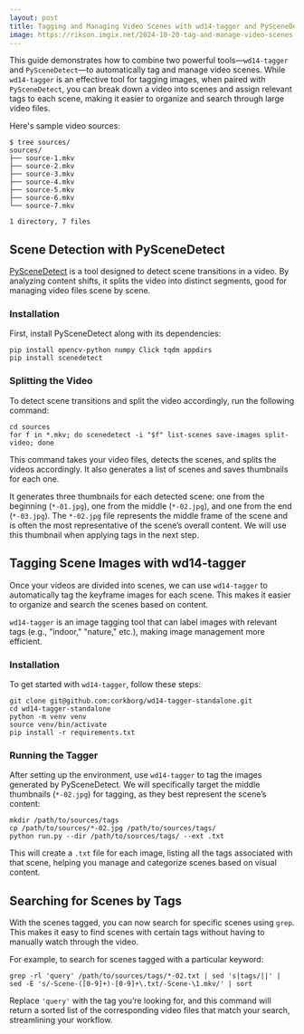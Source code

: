 ```yaml
---
layout: post
title: Tagging and Managing Video Scenes with wd14-tagger and PySceneDetect
image: https://rikson.imgix.net/2024-10-20-tag-and-manage-video-scenes.jpg
---
```


This guide demonstrates how to combine two powerful tools—`wd14-tagger` and `PySceneDetect`—to automatically tag and manage video scenes. While `wd14-tagger` is an effective tool for tagging images, when paired with `PySceneDetect`, you can break down a video into scenes and assign relevant tags to each scene, making it easier to organize and search through large video files.

Here's sample video sources:

```
$ tree sources/
sources/
├── source-1.mkv
├── source-2.mkv
├── source-3.mkv
├── source-4.mkv
├── source-5.mkv
├── source-6.mkv
└── source-7.mkv

1 directory, 7 files
```

## Scene Detection with PySceneDetect

[PySceneDetect](https://www.scenedetect.com/) is a tool designed to detect scene transitions in a video. By analyzing content shifts, it splits the video into distinct segments, good for managing video files scene by scene.

### Installation

First, install PySceneDetect along with its dependencies:

```shell
pip install opencv-python numpy Click tqdm appdirs
pip install scenedetect
```

### Splitting the Video

To detect scene transitions and split the video accordingly, run the following command:

```shell
cd sources
for f in *.mkv; do scenedetect -i "$f" list-scenes save-images split-video; done
```

This command takes your video files, detects the scenes, and splits the videos accordingly. It also generates a list of scenes and saves thumbnails for each one.

It generates three thumbnails for each detected scene: one from the beginning (`*-01.jpg`), one from the middle (`*-02.jpg`), and one from the end (`*-03.jpg`). The `*-02.jpg` file represents the middle frame of the scene and is often the most representative of the scene’s overall content. We will use this thumbnail when applying tags in the next step.

## Tagging Scene Images with wd14-tagger

Once your videos are divided into scenes, we can use `wd14-tagger` to automatically tag the keyframe images for each scene. This makes it easier to organize and search the scenes based on content.

`wd14-tagger` is an image tagging tool that can label images with relevant tags (e.g., "indoor," "nature," etc.), making image management more efficient.

### Installation

To get started with `wd14-tagger`, follow these steps:

```shell
git clone git@github.com:corkborg/wd14-tagger-standalone.git
cd wd14-tagger-standalone
python -m venv venv
source venv/bin/activate
pip install -r requirements.txt
```

### Running the Tagger

After setting up the environment, use `wd14-tagger` to tag the images generated by PySceneDetect. We will specifically target the middle thumbnails (`*-02.jpg`) for tagging, as they best represent the scene’s content:

```shell
mkdir /path/to/sources/tags
cp /path/to/sources/*-02.jpg /path/to/sources/tags/
python run.py --dir /path/to/sources/tags/ --ext .txt
```

This will create a `.txt` file for each image, listing all the tags associated with that scene, helping you manage and categorize scenes based on visual content.

## Searching for Scenes by Tags

With the scenes tagged, you can now search for specific scenes using `grep`. This makes it easy to find scenes with certain tags without having to manually watch through the video.

For example, to search for scenes tagged with a particular keyword:

```shell
grep -rl 'query' /path/to/sources/tags/*-02.txt | sed 's|tags/||' | sed -E 's/-Scene-([0-9]+)-[0-9]+\.txt/-Scene-\1.mkv/' | sort
```

Replace `'query'` with the tag you’re looking for, and this command will return a sorted list of the corresponding video files that match your search, streamlining your workflow.
